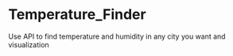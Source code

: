 # Temperature_Finder
Use API to find temperature and humidity in any city you want and visualization
